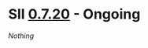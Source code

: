 # Sll [0.7.20] - Ongoing

*Nothing*

[0.7.20]: https://github.com/sl-lang/sll/compare/sll-v0.7.19...main
